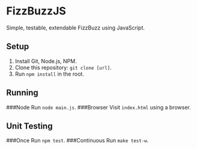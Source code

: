 FizzBuzzJS
==========
Simple, testable, extendable FizzBuzz using JavaScript.

Setup
-----
1. Install Git, Node.js, NPM.
2. Clone this repository: `git clone [url]`.
3. Run `npm install` in the root.

Running
-------
###Node
Run `node main.js`.
###Browser
Visit `index.html` using a browser.

Unit Testing
-------
###Once
Run `npm test`.
###Continuous
Run `make test-w`.
